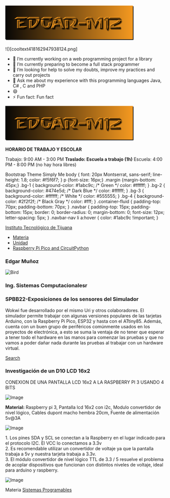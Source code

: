 ![](cooltext418162947938124.png)

!()[cooltext418162947938124.png]
 

- 🔭 I’m currently working on a web programming project for a library
- 🌱 I’m currently preparing to become a full stack programmer 
- 🤔 I’m looking for help to solve my doubts, improve my practices and carry out projects
- 💬 Ask me about my experience with this programming languages Java, C# , C and PHP 
- 😄 
- ⚡ Fun fact: Fun fact
 
![](cooltext418162947938124.png)

**HORARIO DE TRABAJO Y ESCOLAR**

Trabajo: 9:00 AM - 3:00 PM
**Traslado: Escuela a trabajo (1h)**
Escuela: 4:00 PM - 8:00 PM (no hay hora libres)


Bootstrap Theme Simply Me     body { font: 20px Montserrat, sans-serif; line-height: 1.8; color: #f5f6f7; } p {font-size: 16px;} .margin {margin-bottom: 45px;} .bg-1 { background-color: #1abc9c; /\* Green \*/ color: #ffffff; } .bg-2 { background-color: #474e5d; /\* Dark Blue \*/ color: #ffffff; } .bg-3 { background-color: #ffffff; /\* White \*/ color: #555555; } .bg-4 { background-color: #2f2f2f; /\* Black Gray \*/ color: #fff; } .container-fluid { padding-top: 70px; padding-bottom: 70px; } .navbar { padding-top: 15px; padding-bottom: 15px; border: 0; border-radius: 0; margin-bottom: 0; font-size: 12px; letter-spacing: 5px; } .navbar-nav li a:hover { color: #1abc9c !important; }

[Instituto Tecnológico de Tijuana](#)

*   [Materia](#)
*   [Unidad](#)
*   [Raspberry Pi Pico and CircuitPython](https://www.taloselectronics.com/blogs/tutoriales/como-usar-pantalla-lcd-con-i2c-con-raspberry)

### Edgar Muñoz

![Bird](bird.jpg)

### Ing. Sistemas Computacionalesr

### SPBB22-Exposiciones de los sensores del Simulador

Wokwi fue desarrollado por el mismo Uri y otros colaboradores. El simulador permite trabajar con algunas versiones populares de las tarjetas Arduino, con la Raspberry Pi Pico, ESP32 y hasta con el ATtiny85. Además, cuenta con un buen grupo de periféricos comúnmente usados en los proyectos de electrónica, a esto se suma la ventaja de no tener que esperar a tener todo el hardware en las manos para comenzar las pruebas y que no vamos a poder dañar nada durante las pruebas al trabajar con un hardware virtual.

[Search](https://palmacas.com/simulador-wokwi/)

### Investigación de un D10 LCD 16x2

  

CONEXION DE UNA PANTALLA LCD 16x2 A LA RASPBERRY PI 3 USANDO 4 BITS

![Image](https://alinos.sytes.net/raspberrypi/lcd/lcd1.png)

**Material:** Raspberry pi 3, Pantalla lcd 16x2 con i2c, Modulo convertidor de nivel lógico, Cables dupont macho hembra 20cm, Fuente de alimentación 5v@3A

![Image](https://cdn.shopify.com/s/files/1/0020/8027/6524/files/GPIO_piout_rasp_1024x1024.png?v=1597780984)

1\. Los pines SDA y SCL se conectan a la Raspberry en el lugar indicado para el protocolo I2C. El VCC lo conectamos a 3.3v  
2\. Es recomendable utilizar un convertidor de voltaje ya que la pantalla trabaja a 5v y nuestra tarjeta trabaja a 3.3v.  
3\. El módulo convertidor de nivel lógico TTL de 3.3 / 5 resuelve el problema de acoplar dispositivos que funcionan con distintos niveles de voltaje, ideal para arduino y raspberry.

![Image](https://botboss.files.wordpress.com/2015/07/lcd-16x2-conexion1.png)

Materia [Sistemas Programables](#)
